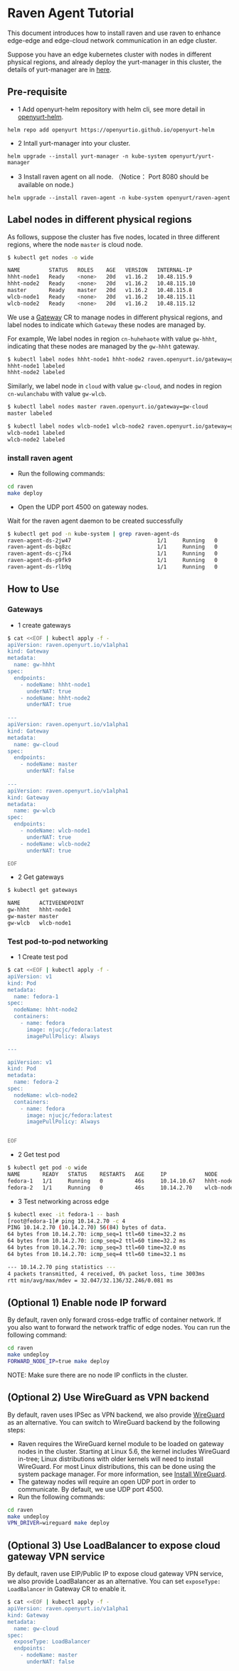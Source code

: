 # Raven Agent Tutorial

This document introduces how to install raven and use raven to enhance edge-edge and edge-cloud network communication in an edge cluster.

Suppose you have an edge kubernetes cluster with nodes in different physical regions, and already deploy the yurt-manager in this cluster, the details of yurt-manager are in [here](https://github.com/openyurtio/openyurt/blob/master/cmd/yurt-manager/README.md).

## Pre-requisite

- 1 Add openyurt-helm repository with helm cli, see more detail  in [openyurt-helm](https://github.com/openyurtio/openyurt-helm).

```helm repo add openyurt https://openyurtio.github.io/openyurt-helm```

- 2 Intall yurt-manager into your cluster.

```helm upgrade --install yurt-manager -n kube-system openyurt/yurt-manager```

- 3 Install raven agent on all node. （Notice： Port 8080 should be available on node.)

```helm upgrade --install raven-agent -n kube-system openyurt/raven-agent```

## Label nodes in different physical regions

As follows, suppose the cluster has five nodes, located in three different regions, where the node `master` is cloud node.

``` bash
$ kubectl get nodes -o wide

NAME         STATUS   ROLES    AGE   VERSION   INTERNAL-IP    
hhht-node1   Ready    <none>   20d   v1.16.2   10.48.115.9    
hhht-node2   Ready    <none>   20d   v1.16.2   10.48.115.10
master       Ready    master   20d   v1.16.2   10.48.115.8
wlcb-node1   Ready    <none>   20d   v1.16.2   10.48.115.11
wlcb-node2   Ready    <none>   20d   v1.16.2   10.48.115.12    
```

We use a [Gateway](https://github.com/openyurtio/openyurt/blob/master/pkg/apis/raven/v1alpha1/gateway_types.go) CR to manage nodes in different physical regions, and label nodes to indicate which `Gateway` these nodes are managed by.

For example, We label nodes in region `cn-huhehaote` with value `gw-hhht`, indicating that these nodes are managed by the `gw-hhht` gateway.

```bash
$ kubectl label nodes hhht-node1 hhht-node2 raven.openyurt.io/gateway=gw-hhht
hhht-node1 labeled
hhht-node2 labeled
```

Similarly, we label node in `cloud` with value `gw-cloud`, and nodes in region `cn-wulanchabu` with value `gw-wlcb`.

```bash
$ kubectl label nodes master raven.openyurt.io/gateway=gw-cloud
master labeled
```

```bash
$ kubectl label nodes wlcb-node1 wlcb-node2 raven.openyurt.io/gateway=gw-wlcb
wlcb-node1 labeled
wlcb-node2 labeled
```

### install raven agent

- Run the following commands:

```bash
cd raven
make deploy
```

- Open the UDP port 4500 on gateway nodes.

Wait for the raven agent daemon to be created successfully

``` bash
$ kubectl get pod -n kube-system | grep raven-agent-ds
raven-agent-ds-2jw47                           1/1     Running   0          91s
raven-agent-ds-bq8zc                           1/1     Running   0          91s
raven-agent-ds-cj7k4                           1/1     Running   0          91s
raven-agent-ds-p9fk9                           1/1     Running   0          91s
raven-agent-ds-rlb9q                           1/1     Running   0          91s
```

## How to Use

### Gateways

- 1 create gateways

```bash
$ cat <<EOF | kubectl apply -f -
apiVersion: raven.openyurt.io/v1alpha1
kind: Gateway
metadata:
  name: gw-hhht
spec:
  endpoints:
    - nodeName: hhht-node1
      underNAT: true
    - nodeName: hhht-node2
      underNAT: true
      
---
apiVersion: raven.openyurt.io/v1alpha1
kind: Gateway
metadata:
  name: gw-cloud
spec:
  endpoints:
    - nodeName: master
      underNAT: false
      
---
apiVersion: raven.openyurt.io/v1alpha1
kind: Gateway
metadata:
  name: gw-wlcb
spec:
  endpoints:
    - nodeName: wlcb-node1
      underNAT: true
    - nodeName: wlcb-node2
      underNAT: true

EOF
```

- 2 Get gateways

```bash
$ kubectl get gateways

NAME      ACTIVEENDPOINT
gw-hhht   hhht-node1
gw-master master
gw-wlcb   wlcb-node1
```

### Test pod-to-pod networking

- 1 Create test pod

```bash
$ cat <<EOF | kubectl apply -f -
apiVersion: v1
kind: Pod
metadata:
  name: fedora-1
spec:
  nodeName: hhht-node2
  containers:
    - name: fedora
      image: njucjc/fedora:latest
      imagePullPolicy: Always

---

apiVersion: v1
kind: Pod
metadata:
  name: fedora-2
spec:
  nodeName: wlcb-node2
  containers:
    - name: fedora
      image: njucjc/fedora:latest
      imagePullPolicy: Always


EOF
```

- 2 Get test pod

```bash
$ kubectl get pod -o wide
NAME       READY   STATUS    RESTARTS   AGE     IP            NODE                  NOMINATED NODE   READINESS GATES
fedora-1   1/1     Running   0          46s     10.14.10.67   hhht-node2            <none>           <none>
fedora-2   1/1     Running   0          46s     10.14.2.70    wlcb-node2            <none>           <none>

```

- 3 Test networking across edge

```bash
$ kubectl exec -it fedora-1 -- bash
[root@fedora-1]# ping 10.14.2.70 -c 4
PING 10.14.2.70 (10.14.2.70) 56(84) bytes of data.
64 bytes from 10.14.2.70: icmp_seq=1 ttl=60 time=32.2 ms
64 bytes from 10.14.2.70: icmp_seq=2 ttl=60 time=32.2 ms
64 bytes from 10.14.2.70: icmp_seq=3 ttl=60 time=32.0 ms
64 bytes from 10.14.2.70: icmp_seq=4 ttl=60 time=32.1 ms

--- 10.14.2.70 ping statistics ---
4 packets transmitted, 4 received, 0% packet loss, time 3003ms
rtt min/avg/max/mdev = 32.047/32.136/32.246/0.081 ms

```

## (Optional 1) Enable node IP forward

By default, raven only forward cross-edge traffic of container network. If you also want to forward the network traffic of edge nodes. You can run the following command:

```bash
cd raven
make undeploy
FORWARD_NODE_IP=true make deploy
```

NOTE: Make sure there are no node IP conflicts in the cluster.

## (Optional 2) Use WireGuard as VPN backend

By default, raven uses IPSec as VPN backend, we also provide [WireGuard](https://www.wireguard.com/) as an alternative. You can switch to WireGuard backend by the following steps:

- Raven requires the WireGuard kernel module to be loaded on gateway nodes in the cluster. Starting at Linux 5.6, the kernel includes WireGuard in-tree; Linux distributions with older kernels will need to install WireGuard. For most Linux distributions, this can be done using the system package manager. For more information, see [Install WireGuard](https://www.wireguard.com/install/).
- The gateway nodes will require an open UDP port in order to communicate. By default, we use UDP port 4500.
- Run the following commands:

```bash
cd raven
make undeploy
VPN_DRIVER=wireguard make deploy
```

## (Optional 3) Use LoadBalancer to expose cloud gateway VPN service

By default, raven use EIP/Public IP to expose cloud gateway VPN service, we also provide LoadBalancer as an alternative. You can set `exposeType: LoadBalancer` in Gateway CR to enable it.

```bash
$ cat <<EOF | kubectl apply -f -
apiVersion: raven.openyurt.io/v1alpha1
kind: Gateway
metadata:
  name: gw-cloud
spec:
  exposeType: LoadBalancer
  endpoints:
    - nodeName: master
      underNAT: false
```
